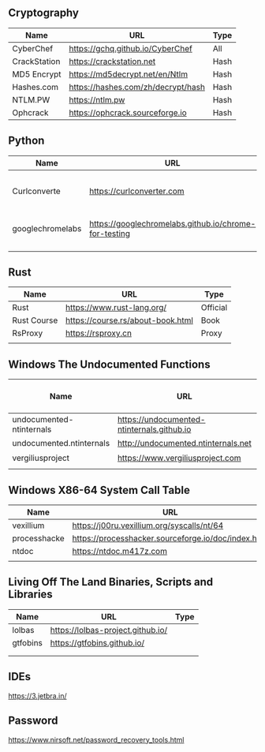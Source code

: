 ## Cryptography

| Name         | URL                                | Type |
| ------------ | ---------------------------------- | ---- |
| CyberChef    | https://gchq.github.io/CyberChef   | All  |
| CrackStation | https://crackstation.net           | Hash |
| MD5 Encrypt  | https://md5decrypt.net/en/Ntlm     | Hash |
| Hashes.com   | https://hashes.com/zh/decrypt/hash | Hash |
| NTLM.PW      | https://ntlm.pw                    | Hash |
| Ophcrack     | https://ophcrack.sourceforge.io    | Hash |

## Python

| Name             | URL                                                   | Usage                           |
| ---------------- | ----------------------------------------------------- | ------------------------------- |
| Curlconverte     | https://curlconverter.com                             | Convert curl commands to code   |
| googlechromelabs | https://googlechromelabs.github.io/chrome-for-testing | Chrome for Testing availability |
|                  |                                                       |                                 |
|                  |                                                       |                                 |

## Rust

| Name        | URL                               | Type     |
| ----------- | --------------------------------- | -------- |
| Rust        | https://www.rust-lang.org/        | Official |
| Rust Course | https://course.rs/about-book.html | Book     |
| RsProxy     | https://rsproxy.cn                | Proxy    |
|             |                                   |          |

## Windows The Undocumented Functions

| Name                     | URL                                        | Microsoft Windows NT/2000/XP/Win7 |
| ------------------------ | ------------------------------------------ | --------------------------------- |
| undocumented-ntinternals | https://undocumented-ntinternals.github.io | 内核函数参数查询                  |
| undocumented.ntinternals | http://undocumented.ntinternals.net        | 内核函数参数查询                  |
| vergiliusproject         | https://www.vergiliusproject.com           | 内核结构体查询                    |
|                          |                                            |                                   |

## Windows X86-64 System Call Table

| Name         | URL                                                 | XP/2003/Vista/7/8/10/2022/11 |
| ------------ | --------------------------------------------------- | ---------------------------- |
| vexillium    | https://j00ru.vexillium.org/syscalls/nt/64          |                              |
| processhacke | https://processhacker.sourceforge.io/doc/index.html |                              |
| ntdoc        | https://ntdoc.m417z.com                             |                              |
|              |                                                     |                              |

## Living Off The Land Binaries, Scripts and Libraries

| Name     | URL                               | Type |
| -------- | --------------------------------- | ---- |
| lolbas   | https://lolbas-project.github.io/ |      |
| gtfobins | https://gtfobins.github.io/       |      |
|          |                                   |      |
|          |                                   |      |

## IDEs

https://3.jetbra.in/

## Password

https://www.nirsoft.net/password_recovery_tools.html

